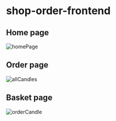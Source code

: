 # shop-order-frontend

## Home page
![homePage](https://user-images.githubusercontent.com/25387557/115395737-1f017b80-a1dc-11eb-9af8-5c3f287ae140.PNG)
## Order page
![allCandles](https://user-images.githubusercontent.com/25387557/115395778-2cb70100-a1dc-11eb-95bb-6ff4b5c59807.PNG)
## Basket page
![orderCandle](https://user-images.githubusercontent.com/25387557/115395782-2e80c480-a1dc-11eb-951b-8f3c2f9d627f.PNG)
